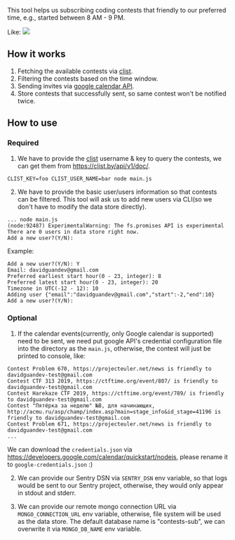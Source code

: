 This tool helps us subscribing coding contests that friendly to our preferred time, e.g., started between 8 AM - 9 PM.

Like:
![](https://user-images.githubusercontent.com/10692276/57193666-095c0280-6f81-11e9-8112-53b85682925d.png)

## How it works

1. Fetching the available contests via [clist](https://clist.by/).
1. Filtering the contests based on the time window.
1. Sending invites via [google calendar API](https://developers.google.com/calendar/).
1. Store contests that successfully sent, so same contest won't be notified twice.

## How to use

### Required

1. We have to provide the [clist](https://clist.by/) username & key to query the contests, we can get them from https://clist.by/api/v1/doc/.

```
CLIST_KEY=foo CLIST_USER_NAME=bar node main.js
```

2. We have to provide the basic user/users information so that contests can be filtered. This tool will ask us to add new users via CLI(so we don't have to modify the data store directly).

```
... node main.js
(node:92487) ExperimentalWarning: The fs.promises API is experimental
There are 0 users in data store right now.
Add a new user?(Y/N):
```

Example:

```
Add a new user?(Y/N): Y
Email: davidguandev@gmail.com
Preferred earliest start hour(0 - 23, integer): 8
Preferred latest start hour(0 - 23, integer): 20
Timezone in UTC(-12 - 12): 10
Adding user {"email":"davidguandev@gmail.com","start":-2,"end":10}
Add a new user?(Y/N):
```

### Optional

1. If the calendar events(currently, only Google calendar is supported) need to be sent, we need put google API's credential configuration file into the directory as the `main.js`, otherwise, the contest will just be printed to console, like:

```
Contest Problem 670, https://projecteuler.net/news is friendly to davidguandev-test@gmail.com
Contest CTF 313 2019, https://ctftime.org/event/807/ is friendly to davidguandev-test@gmail.com
Contest Harekaze CTF 2019, https://ctftime.org/event/789/ is friendly to davidguandev-test@gmail.com
Contest "Пятёрка за неделю" №B, для начинающих, http://acmu.ru/asp/champ/index.asp?main=stage_info&id_stage=41196 is friendly to davidguandev-test@gmail.com
Contest Problem 671, https://projecteuler.net/news is friendly to davidguandev-test@gmail.com
...
```

We can download the `credentials.json` via https://developers.google.com/calendar/quickstart/nodejs, please rename it to `google-credentials.json` :)

2. We can provide our Sentry DSN via `SENTRY_DSN` env variable, so that logs would be sent to our Sentry project, otherwise, they would only appear in stdout and stderr.

3. We can provide our remote mongo connection URL via `MONGO_CONNECTION_URL` env variable, otherwise, file system will be used as the data store. The default database name is "contests-sub", we can overwrite it via `MONGO_DB_NAME` env variable.
